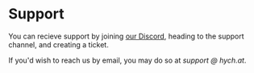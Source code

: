 # Support

You can recieve support by joining [our Discord](https://discord.gg/9QnpeSHedT), heading to the support channel, and creating a ticket.

If you'd wish to reach us by email, you may do so at *support @ hych.at*.
